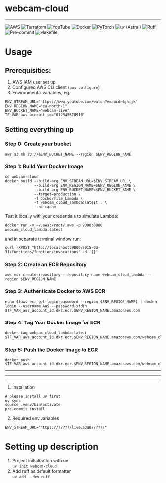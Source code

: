 # webcam-cloud
---
![AWS](https://img.shields.io/badge/cloud-AWS-FF9900?logo=amazon-aws&logoColor=white)
![Terraform](https://img.shields.io/badge/IaC-Terraform-623CE4?logo=terraform&logoColor=white)
![YouTube](https://img.shields.io/badge/Stream%20from-YouTube-red?logo=youtube&logoColor=white)
![Docker](https://img.shields.io/badge/Container-Docker-2496ED?logo=docker&logoColor=white)
![PyTorch](https://img.shields.io/badge/ML-PyTorch-EE4C2C?logo=pytorch&logoColor=white)
![uv (Astral)](https://img.shields.io/badge/Package%20Manager-uv-0095FF?logo=python&logoColor=white)
![Ruff](https://img.shields.io/badge/linter-ruff-007ACC?logo=python&logoColor=white)
![Pre-commit](https://img.shields.io/badge/linter-pre--commit-FE6F6F)
![Makefile](https://img.shields.io/badge/build-Makefile-6E6E6E)

# Usage

## Prerequisities:

1. AWS IAM user set up
2. Configured AWS CLI client (```aws configure```)
3. Environmental variables, eg.:

```
ENV_STREAM_URL="https://www.youtube.com/watch?v=abcdefghijk"
ENV_REGION_NAME="eu-north-1"
ENV_BUCKET_NAME="webcam-live"
TF_VAR_aws_account_id="012345678910"
```


## Setting everything up

### Step 0: Create your bucket
```
aws s3 mb s3://$ENV_BUCKET_NAME --region $ENV_REGION_NAME
```

### Step 1: Build Your Docker Image
```
cd webcam-cloud
docker build --build-arg ENV_STREAM_URL=$ENV_STREAM_URL \
             --build-arg ENV_REGION_NAME=$ENV_REGION_NAME \
             --build-arg ENV_BUCKET_NAME=$ENV_BUCKET_NAME \
             --target=production \
             -f Dockerfile_Lambda \
             -t webcam_cloud_lambda:latest . \
             --no-cache
```

Test it locally with your credentials to simulate Lambda:
```
docker run -v ~/.aws:/root/.aws -p 9000:8080 webcam_cloud_lambda:latest
```
and in separate terminal window run:
```
curl -XPOST "http://localhost:9000/2015-03-31/functions/function/invocations" -d '{}'
```

### Step 2: Create an ECR Repository
```
aws ecr create-repository --repository-name webcam_cloud_lambda --region $ENV_REGION_NAME
```

### Step 3: Authenticate Docker to AWS ECR
```
echo $(aws ecr get-login-password --region $ENV_REGION_NAME) | docker login --username AWS --password-stdin $TF_VAR_aws_account_id.dkr.ecr.$ENV_REGION_NAME.amazonaws.com
```

### Step 4: Tag Your Docker Image for ECR
```
docker tag webcam_cloud_lambda:latest $TF_VAR_aws_account_id.dkr.ecr.$ENV_REGION_NAME.amazonaws.com/webcam_cloud_lambda:latest
```

### Step 5: Push the Docker Image to ECR
```
docker push $TF_VAR_aws_account_id.dkr.ecr.$ENV_REGION_NAME.amazonaws.com/webcam_cloud_lambda:latest

```

---
---
---

1. Installation
```
# please install uv first
uv sync
source .venv/bin/activate
pre-commit install 
```

2. Required env variables
```
ENV_STREAM_URL="https://?????/live.m3u8??????"
```

# Setting up description
1. Project initialization with uv  
```uv init webcam-cloud```
2. Add ruff as default formatter  
```uv add --dev ruff```
